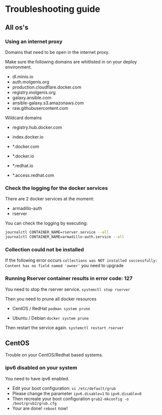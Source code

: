 # Troubleshooting guide

## All os's

### Using an internet proxy
Domains that need to be open in the internet proxy. 

Make sure the following domains are whitlisted in on your deploy environment.

* dl.minio.io
* auth.molgenis.org
* production.cloudflare.docker.com
* registry.molgenis.org
* galaxy.ansible.com
* ansible-galaxy.s3.amazonaws.com
* raw.githubusercontent.com

Wildcard domains
* registry.hub.docker.com
* index.docker.io

* *.docker.com
* *.docker.io
* *.redhat.io
* *.access.redhat.com

### Check the logging for the docker services
There are 2 docker services at the moment:
- armadillo-auth
- rserver

You can check the logging by executing:
```bash
journalctl CONTAINER_NAME=rserver.service --all
journalctl CONTAINER_NAME=armadillo-auth.service --all
```
### Collection could not be installed
If the following error occurs `collections was NOT installed successfully: Content has no field named 'owner'` you need to upgrade 

### Running Rserver container results in error code: 127
You need to stop the rserver service.
`systemctl stop rserver`

Then you need to prune all docker resources
* CentOS / RedHat
  `podman system prune`

* Ubuntu / Debian
  `docker system prune`

Then restart the service again. 
`systemctl restart rserver`

## CentOS
Trouble on your CentOS/Redhat based systems.

### ipv6 disabled on your system
You need to have ipv6 enabled.

* Edit your boot configuration: `vi /etc/default/grub`
* Please change the parameter `ipv6.disable=1` to `ipv6.disable=0`
* Then recreate your boot configuration `grub2-mkconfig -o /boot/grub2/grub.cfg`
* Your are done! `reboot` now!

